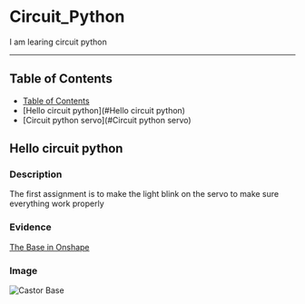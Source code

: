 # Circuit_Python
I am learing circuit python

---
## Table of Contents
* [Table of Contents](#Table-of-Contents)
* [Hello circuit python](#Hello circuit python)
* [Circuit python servo](#Circuit python servo)

## Hello circuit python

### Description

The first assignment is to make the light blink on the servo to make sure everything work properly

### Evidence
[The Base in Onshape](https://cvilleschools.onshape.com/documents/3e6c82eacf231e6fc3a24dc4/w/3e0f7c82c7beb2b477b70da0/e/6babba573028186e7d29a7ce)

### Image
![Castor Base](https://user-images.githubusercontent.com/60944377/95152897-f8e62380-0742-11eb-967e-9998e1057492.PNG)
